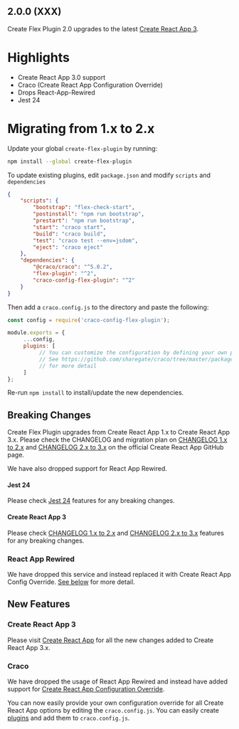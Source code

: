 ## 2.0.0 (XXX)

Create Flex Plugin 2.0 upgrades to the latest
[Create React App 3](https://github.com/facebook/create-react-app/blob/master/CHANGELOG.md).


# Highlights

* Create React App 3.0 support
* Craco (Create React App Configuration Override)
* Drops React-App-Rewired
* Jest 24

# Migrating from 1.x to 2.x

Update your global `create-flex-plugin` by running:

```bash
npm install --global create-flex-plugin
```

To update existing plugins, edit `package.json` and modify `scripts` and
`dependencies`

```json
{
    "scripts": {
        "bootstrap": "flex-check-start",
        "postinstall": "npm run bootstrap",
        "prestart": "npm run bootstrap",
        "start": "craco start",
        "build": "craco build",
        "test": "craco test --env=jsdom",
        "eject": "craco eject"
    },
    "dependencies": {
        "@craco/craco": "^5.0.2",
        "flex-plugin": "^2",
        "craco-config-flex-plugin": "^2"
    }
}
```

Then add a `craco.config.js` to the directory and paste the following:

```js
const config = require('craco-config-flex-plugin');

module.exports = {
     ...config,
     plugins: [
          // You can customize the configuration by defining your own plugins.
          // See https://github.com/sharegate/craco/tree/master/packages/craco#develop-a-plugin
          // for more detail
     ]
};
```

Re-run `npm install` to install/update the new dependencies.

## Breaking Changes

Create Flex Plugin upgrades from Create React App 1.x to Create React
App 3.x. Please check the CHANGELOG and migration plan on
[CHANGELOG 1.x to 2.x](https://github.com/facebook/create-react-app/blob/master/CHANGELOG-2.x.md)
and
[CHANGELOG 2.x to 3.x](https://github.com/facebook/create-react-app/blob/master/CHANGELOG.md)
on the official Create React App GitHub page.

We have also dropped support for React App Rewired.

#### Jest 24

Please check
[Jest 24](https://github.com/facebook/jest/blob/master/CHANGELOG.md#2400)
features for any breaking changes.

#### Create React App 3

Please check
[CHANGELOG 1.x to 2.x](https://github.com/facebook/create-react-app/blob/master/CHANGELOG-2.x.md)
and
[CHANGELOG 2.x to 3.x](https://github.com/facebook/create-react-app/blob/master/CHANGELOG.md)
features for any breaking changes.

### React App Rewired

We have dropped this service and instead replaced it with Create React
App Config Override. [See below](#craco) for more detail.

## New Features

### Create React App 3

Please visit
[Create React App](https://github.com/facebook/create-react-app/blob/master/CHANGELOG.md)
for all the new changes added to Create React App 3.x.

### Craco

We have dropped the usage of React App Rewired and instead have added
support for
[Create React App Configuration Override](https://github.com/sharegate/craco). 

You can now easily provide your own configuration override for all
Create React App options by editing the `craco.config.js`. You can
easily create
[plugins](https://github.com/sharegate/craco/blob/master/packages/craco/README.md#develop-a-plugin)
and add them to `craco.config.js`.

